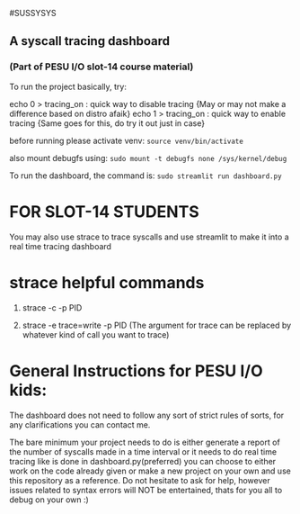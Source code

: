 #SUSSYSYS
## A syscall tracing dashboard
### (Part of PESU I/O slot-14 course material)


To run the project basically, try: 

echo 0 > tracing_on : quick way to disable tracing {May or may not make a difference based on distro afaik} 
echo 1 > tracing_on : quick way to enable tracing {Same goes for this, do try it out just in case} 

before running please activate venv: 
`source venv/bin/activate` 

also mount debugfs using:
`sudo mount -t debugfs none /sys/kernel/debug` 

To run the dashboard, the command is: 
`sudo streamlit run dashboard.py` 

# FOR SLOT-14 STUDENTS
You may also use strace to trace syscalls and use streamlit to make it into a real time tracing dashboard


# strace helpful commands
1. strace -c -p PID 

2. strace -e trace=write -p PID
(The argument for trace can be replaced by whatever kind of call you want to trace)

# General Instructions for PESU I/O kids:
The dashboard does not need to follow any sort of strict rules of sorts, for any clarifications you can contact me.

The bare minimum your project needs to do is either generate a report of the number of syscalls made in a time interval
or it needs to do real time tracing like is done in dashboard.py(preferred) you can choose to either work on the code already given or make a new project
on your own and use this repository as a reference. Do not hesitate to ask for help, however issues related to syntax errors 
will NOT be entertained, thats for you all to debug on your own :) 
